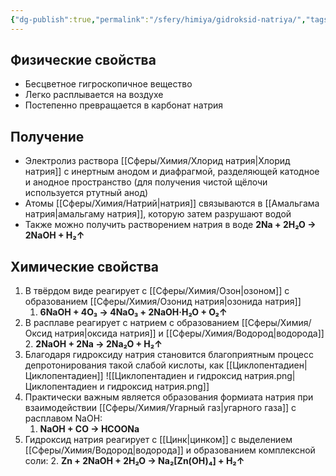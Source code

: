 ```yaml
---
{"dg-publish":true,"permalink":"/sfery/himiya/gidroksid-natriya/","tags":["Неорганика"]}
---
```


## Физические свойства
- Бесцветное гигроскопичное вещество
- Легко расплывается на воздухе
- Постепенно превращается в карбонат натрия
## Получение
- Электролиз раствора [[Сферы/Химия/Хлорид натрия\|Хлорид натрия]] с инертным анодом и диафрагмой, разделяющей катодное и анодное пространство (для получения чистой щёлочи используется ртутный анод)
- Атомы [[Сферы/Химия/Натрий\|натрия]] связываются в [[Амальгама натрия\|амальгаму натрия]], которую затем разрушают водой
- Также можно получить растворением натрия в воде
**2Na + 2H₂O → 2NaOH + H₂↑**
## Химические свойства
1. В твёрдом виде реагирует с [[Сферы/Химия/Озон\|озоном]] с образованием [[Сферы/Химия/Озонид натрия\|озонида натрия]] 
	1. **6NaOH + 4O₃ → 4NaO₃ + 2NaOH·H₂O + O₂↑**
2. В расплаве реагирует с натрием с образованием [[Сферы/Химия/Оксид натрия\|оксида натрия]] и [[Сферы/Химия/Водород\|водорода]]
	2. **2NaOH + 2Na → 2Na₂O + H₂↑**
3. Благодаря гидроксиду натрия становится благоприятным процесс депротонирования такой слабой кислоты, как [[Циклопентадиен\|Циклопентадиен]] 
![[Циклопентадиен и гидроксид натрия.png\|Циклопентадиен и гидроксид натрия.png]] 
4. Практически важным является образования формиата натрия при взаимодействии [[Сферы/Химия/Угарный газ\|угарного газа]] с расплавом NaOH:
	1. **NaOH + CO → HCOONa**
5. Гидроксид натрия реагирует с [[Цинк\|цинком]] с выделением [[Сферы/Химия/Водород\|водорода]] и образованием комплексной соли:
	2. **Zn + 2NaOH + 2H₂O → Na₂\[Zn(OH)₄] + H₂↑**